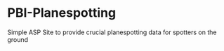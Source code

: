 # PBI-Planespotting
Simple ASP Site to provide crucial planespotting data for spotters on the ground

